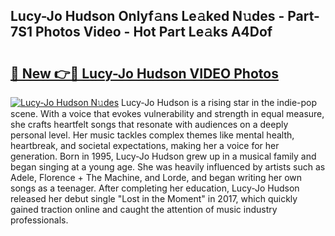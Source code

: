 ## Lucy-Jo Hudson Onlyf𝚊ns Le𝚊ked N𝚞des - Part-7S1 Photos Video - Hot Part Le𝚊ks A4Dof

# <h2><a href="http://ab48729.deff.icu/?id=Lucy-Jo+Hudson">🔗 New 👉🔴 Lucy-Jo Hudson VIDEO Photos</a></h2>

[![Lucy-Jo Hudson N𝚞des](https://i.imgur.com/rIISA9y.gif)](http://ab48729.deff.icu/?id=Lucy-Jo+Hudson)
Lucy-Jo Hudson is a rising star in the indie-pop scene. With a voice that evokes vulnerability and strength in equal measure, she crafts heartfelt songs that resonate with audiences on a deeply personal level. Her music tackles complex themes like mental health, heartbreak, and societal expectations, making her a voice for her generation. Born in 1995, Lucy-Jo Hudson grew up in a musical family and began singing at a young age. She was heavily influenced by artists such as Adele, Florence + The Machine, and Lorde, and began writing her own songs as a teenager. After completing her education, Lucy-Jo Hudson released her debut single "Lost in the Moment" in 2017, which quickly gained traction online and caught the attention of music industry professionals.

